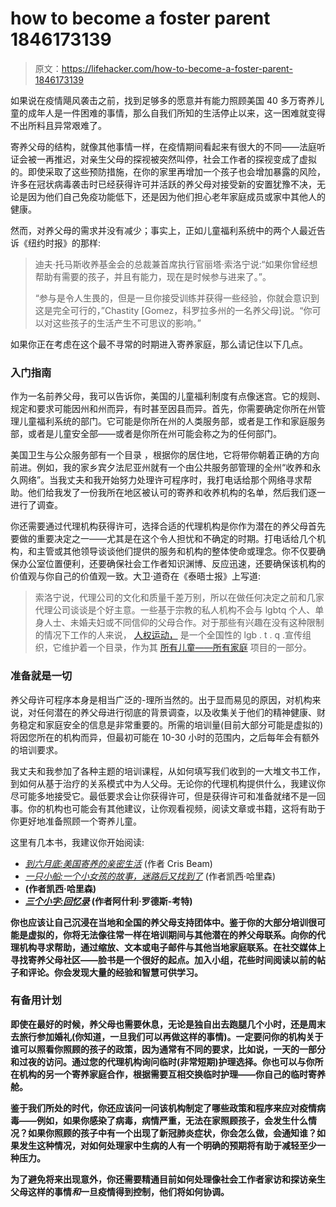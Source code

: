 # how to become a foster parent 1846173139

> 原文：<https://lifehacker.com/how-to-become-a-foster-parent-1846173139>

如果说在疫情飓风袭击之前，找到足够多的愿意并有能力照顾美国 40 多万寄养儿童的成年人是一件困难的事情，那么自我们所知的生活停止以来，这一困难就变得不出所料且异常艰难了。

寄养父母的结构，就像其他事情一样，在疫情期间看起来有很大的不同——法庭听证会被一再推迟，对亲生父母的探视被突然叫停，社会工作者的探视变成了虚拟的。即使采取了这些预防措施，在你的家里再增加一个孩子也会增加暴露的风险，许多在冠状病毒袭击时已经获得许可并活跃的养父母对接受新的安置犹豫不决，无论是因为他们自己免疫功能低下，还是因为他们担心老年家庭成员或家中其他人的健康。



然而，对养父母的需求并没有减少；事实上，正如儿童福利系统中的两个人最近告诉《纽约时报》的那样:

> 迪夫·托马斯收养基金会的总裁兼首席执行官丽塔·索洛宁说:“如果你曾经想帮助有需要的孩子，并且有能力，现在是时候参与进来了。”。
> 
> “参与是令人生畏的，但是一旦你接受训练并获得一些经验，你就会意识到这是完全可行的，”Chastity [Gomez，科罗拉多州的一名养父母]说。“你可以对这些孩子的生活产生不可思议的影响。”

如果你正在考虑在这个最不寻常的时期进入寄养家庭，那么请记住以下几点。



### 入门指南

作为一名前养父母，我可以告诉你，美国的儿童福利制度有点像迷宫。它的规则、规定和要求可能因州和州而异，有时甚至因县而异。首先，你需要确定你所在州管理儿童福利系统的部门。它可能是你所在州的人类服务部，或者是工作和家庭服务部，或者是儿童安全部——或者是你所在州可能会称之为的任何部门。

美国卫生与公众服务部有一个目录 ，根据你的居住地，它将带你朝着正确的方向前进。例如，我的家乡宾夕法尼亚州就有一个由公共服务部管理的全州“收养和永久网络”。当我丈夫和我开始努力处理许可程序时，我打电话给那个网络寻求帮助。他们给我发了一份我所在地区被认可的寄养和收养机构的名单，然后我们逐一进行了调查。

你还需要通过代理机构获得许可，选择合适的代理机构是你作为潜在的养父母首先要做的重要决定之一——尤其是在这个令人担忧和不确定的时期。打电话给几个机构，和主管或其他领导谈谈他们提供的服务和机构的整体使命或理念。你不仅要确保办公室位置便利，还要确保社会工作者知识渊博、反应迅速，还要确保该机构的价值观与你自己的价值观一致。大卫·道奇在《泰晤士报》上写道:

> 索洛宁说，代理公司的文化和质量千差万别，所以在做任何决定之前和几家代理公司谈谈是个好主意。一些基于宗教的私人机构不会与 lgbtq 个人、单身人士、未婚夫妇或不同信仰的父母合作。对于那些有兴趣在没有这种限制的情况下工作的人来说， [人权运动，](https://www.hrc.org/) 是一个全国性的 lgb . t . q .宣传组织，它维护着一个目录，作为其 [所有儿童——所有家庭](https://www.hrc.org/resources/all-children-all-families-annual-report-2020) 项目的一部分。



### 准备就是一切

养父母许可程序本身是相当广泛的-理所当然的。出于显而易见的原因，对机构来说，对任何潜在的养父母进行彻底的背景调查，以及收集关于他们的精神健康、财务稳定和家庭安全的信息是非常重要的。所需的培训量(目前大部分可能是虚拟的)将因您所在的机构而异，但最初可能在 10-30 小时的范围内，之后每年会有额外的培训要求。

我丈夫和我参加了各种主题的培训课程，从如何填写我们收到的一大堆文书工作，到如何从基于治疗的关系模式中为人父母。无论你的代理机构提供什么，我建议你尽可能多地接受它。最低要求会让你获得许可，但是获得许可和准备就绪不是一回事。你的机构也可能会有其他建议，让你观看视频，阅读文章或书籍，这将有助于你更好地准备照顾一个寄养儿童。

这里有几本书，我建议你开始阅读:



*   [*到六月底:美国寄养的亲密生活*](https://www.amazon.com/End-June-Intimate-American-Foster-ebook/dp/B009JWCRJC?asc_campaign=InlineText&asc_refurl=https://lifehacker.com/how-to-become-a-foster-parent-1846173139&asc_source=&tag=kinjalifehackerlink-20) (作者 Cris Beam)
*   [*一只小船:一个小女孩的故事，迷路后又找到了*](https://www.amazon.com/One-Small-Boat-Story-Little/dp/158542465X?asc_campaign=InlineText&asc_refurl=https://lifehacker.com/how-to-become-a-foster-parent-1846173139&asc_source=&tag=kinjalifehackerlink-20) (作者凯西·哈里森)
*   [](https://www.amazon.com/Another-Place-Table-Kathy-Harrison/dp/1585422827?asc_campaign=InlineText&asc_refurl=https://lifehacker.com/how-to-become-a-foster-parent-1846173139&asc_source=&tag=kinjalifehackerlink-20)**(作者凯西·哈里森)**
*   **[*三个小字:回忆录*](https://www.amazon.com/Three-Little-Words-Ashley-Rhodes-Courter/dp/1416948074?asc_campaign=InlineText&asc_refurl=https://lifehacker.com/how-to-become-a-foster-parent-1846173139&asc_source=&tag=kinjalifehackerlink-20) (作者阿什利·罗德斯-考特)**

**你也应该让自己沉浸在当地和全国的养父母支持团体中。鉴于你的大部分培训很可能是虚拟的，你将无法像往常一样在培训期间与其他潜在的养父母联系。向你的代理机构寻求帮助，通过缩放、文本或电子邮件与其他当地家庭联系。在社交媒体上寻找寄养父母社区——脸书是一个很好的起点。加入小组，花些时间阅读以前的帖子和评论。你会发现大量的经验和智慧可供学习。**

### **有备用计划**

**即使在最好的时候，养父母也需要休息，无论是独自出去跑腿几个小时，还是周末去旅行参加婚礼(你知道，一旦我们可以再做这样的事情)。一定要问你的机构关于谁可以照看你照顾的孩子的政策，因为通常有不同的要求，比如说，一天的一部分和过夜的访问。通过您的代理机构询问临时(非常短期)护理选择。你也可以与你所在机构的另一个寄养家庭合作，根据需要互相交换临时护理——你自己的临时寄养舱。**

**鉴于我们所处的时代，你还应该问一问该机构制定了哪些政策和程序来应对疫情病毒——例如，如果你感染了病毒，病情严重，无法在家照顾孩子，会发生什么情况？如果你照顾的孩子中有一个出现了新冠肺炎症状，你会怎么做，会通知谁？如果发生这种情况，对如何处理家中生病的人有一个明确的预期将有助于减轻至少一种压力。**

**为了避免将来出现意外，你还需要精通目前如何处理像社会工作者家访和探访亲生父母这样的事情*和*一旦疫情得到控制，他们将如何协调。**